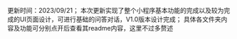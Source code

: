更新时间：2023/09/21；
本次更新实现了整个小程序基本功能的完成以及较为完成的UI页面设计，可进行基础的问答对话，V1.0版本设计完成；
具体各文件夹内容及功能可分别点开后查看其readme内容，这里不过多赘述
